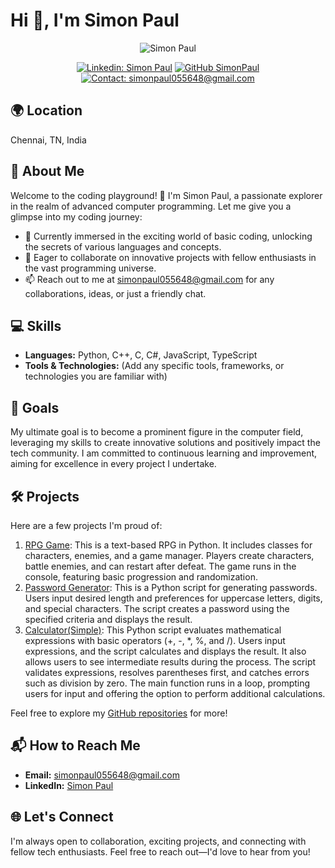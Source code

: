 # Hi  👋,  I'm Simon Paul 

<p align="center">
  <img src="https://your-profile-image-url.jpg" alt="Simon Paul">
</p>

<div align="center">
  
  [![Linkedin: Simon Paul](https://img.shields.io/badge/-SimonPaul-blue?style=flat-square&logo=Linkedin&logoColor=white&link=https://www.linkedin.com/in/simon-paul-4735b32a9/)](https://www.linkedin.com/in/simon-paul-4735b32a9/)
  [![GitHub SimonPaul](https://img.shields.io/github/followers/SimonPaul?label=follow&style=social)](https://github.com/SimonPaul-0?tab=overview&from=2024-01-01&to=2024-01-17)
  [![Contact: simonpaul055648@gmail.com](https://img.shields.io/badge/Contact-simonpaul055648%40gmail.com-green)](mailto:simonpaul055648@gmail.com)
  
</div>

## 🌍 Location

Chennai, TN, India

## 🚀 About Me

Welcome to the coding playground! 🚀 I'm Simon Paul, a passionate explorer in the realm of advanced computer programming. Let me give you a glimpse into my coding journey:

- 🌱 Currently immersed in the exciting world of basic coding, unlocking the secrets of various languages and concepts.
- 💞️ Eager to collaborate on innovative projects with fellow enthusiasts in the vast programming universe.
- 📫 Reach out to me at [simonpaul055648@gmail.com](mailto:simonpaul055648@gmail.com) for any collaborations, ideas, or just a friendly chat.

## 💻 Skills

- **Languages:** Python, C++, C, C#, JavaScript, TypeScript
- **Tools & Technologies:** (Add any specific tools, frameworks, or technologies you are familiar with)

## 🚀 Goals

My ultimate goal is to become a prominent figure in the computer field, leveraging my skills to create innovative solutions and positively impact the tech community. I am committed to continuous learning and improvement, aiming for excellence in every project I undertake.

## 🛠️ Projects

Here are a few projects I'm proud of:

1. [RPG Game](https://github.com/SimonPaul-0/EpicQuest-Text-Based-RPG-Adventure): This is a text-based RPG in Python. It includes classes for characters, enemies, and a game manager. Players create characters, battle enemies, and can restart after defeat. The game runs in the console, featuring basic progression and randomization.
2. [Password Generator](https://github.com/SimonPaul-0/Password-generator): This is a Python script for generating passwords. Users input desired length and preferences for uppercase letters, digits, and special characters. The script creates a password using the specified criteria and displays the result.
3. [Calculator(Simple)](https://github.com/SimonPaul-0/SImple-calculator): This Python script evaluates mathematical expressions with basic operators (+, -, *, %, and /). Users input expressions, and the script calculates and displays the result. It also allows users to see intermediate results during the process. The script validates expressions, resolves parentheses first, and catches errors such as division by zero. The main function runs in a loop, prompting users for input and offering the option to perform additional calculations.

Feel free to explore my [GitHub repositories](https://github.com/SimonPaul-0?tab=repositories) for more!

## 📬 How to Reach Me

- **Email:** [simonpaul055648@gmail.com](mailto:simonpaul055648@gmail.com)
- **LinkedIn:** [Simon Paul](https://www.linkedin.com/in/simon-paul-4735b32a9/)

## 🌐 Let's Connect

I'm always open to collaboration, exciting projects, and connecting with fellow tech enthusiasts. Feel free to reach out—I'd love to hear from you!

<!-- Optional: Add sections like Contributions, License, or FAQs as needed. -->
